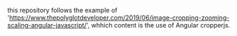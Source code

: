 this repository follows the example of 'https://www.thepolyglotdeveloper.com/2019/06/image-cropping-zooming-scaling-angular-javascript/', whhich content is the use of Angular cropperjs.

